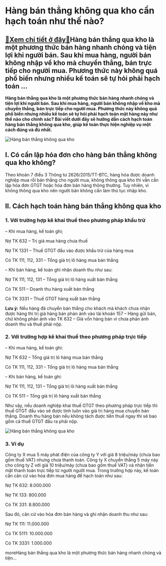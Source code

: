 Hàng bán thẳng không qua kho cần hạch toán như thế nào?
=======================================================

[:gift:Xem chi tiết ở đây:gift:](https://hddtvn.com/hang-ban-thang-khong-qua-kho-can-hach-toan-nhu-the-nao/)Hàng bán thẳng qua kho là một phương thức bán hàng nhanh chóng và tiện lợi khi người bán. Sau khi mua hàng, người bán không nhập về kho mà chuyển thẳng, bán trực tiếp cho người mua. Phương thức này không quá phổ biến nhưng nhiều kế toán sẽ tự hỏi phải hạch toán …
-----------------------------------------------------------------------------------------------------------------------------------------------------------------------------------------------------------------------------------------------------------------------

**Hàng bán thẳng qua kho là một phương thức bán hàng nhanh chóng và tiện lợi khi người bán. Sau khi mua hàng, người bán không nhập về kho mà chuyển thẳng, bán trực tiếp cho người mua. Phương thức này không quá phổ biến nhưng nhiều kế toán sẽ tự hỏi phải hạch toán mặt hàng này như thế nào cho chính xác? Bài viết dưới đây sẽ hướng dẫn cách hạch toán hàng bán thẳng không qua kho, giúp kế toán thực hiện nghiệp vụ một cách đúng và đủ nhất.**


![Hàng bán thẳng không qua kho](https://hddtvn.com/wp-content/uploads/2021/01/shutter.jpg "Hàng bán thẳng không qua kho")


I. Có cần lập hóa đơn cho hàng bán thẳng không qua kho không?
-------------------------------------------------------------


Theo khoản 7 điều 3 Thông tư 2626/2015/TT-BTC, hàng hóa được doanh nghiệp mua rồi bán thẳng cho người mua, không thông qua kho thì vẫn cần lập hóa đơn GTGT hoặc hóa đơn bán hàng thông thường. Tuy nhiên, vì không thông qua kho nên người bán không cần làm thủ tục nhập kho.


II. Cách hạch toán hàng bán thẳng không qua kho
-----------------------------------------------


### 1. Với trường hợp kê khai thuế theo phương pháp khấu trừ


– Khi mua hàng, kế toán ghi;


Nợ TK 632 – Trị giá mua hàng chưa thuế


Nợ TK 1331 – Thuế GTGT đầu vào được khấu trừ của hàng mua


Có TK 111, 112, 331 – Tổng giá trị lô hàng mua bán thẳng


– Khi bán hàng, kế toán ghi nhận doanh thu như sau:


Nợ TK 111, 112, 131 – Tổng giá trị lô hàng xuất bán thẳng


Có TK 511 – Doanh thu hàng xuất bán thẳng


Có TK 3331 – Thuế GTGT hàng xuất bán thẳng


**Lưu ý:** Nếu hàng đã chuyển bán thẳng cho khách mà khách chưa nhận được hàng thì trị giá hàng bán phản ánh vào tài khoản 157 – Hàng gửi bán, chứ không phản ánh vào TK 632 – Giá vốn hàng bán vì chưa phản ánh doanh thu và thuế phải nộp.


### 2. Với trường hợp kê khai thuế theo phương pháp trực tiếp


– Khi mua hàng, kế toán ghi:


Nợ TK 632 – Tổng giá trị lô hàng mua bán thẳng


Có TK 111, 112, 331 – Tổng giá trị lô hàng mua bán thẳng


– Khi bán hàng, kế toán ghi:


Nợ TK 111, 112, 131 – Tổng giá trị lô hàng xuất bán thẳng


Có TK 511 – Tổng giá trị lô hàng xuất bán thẳng


Như vậy, nếu doanh nghiệp khai thuế GTGT theo phương pháp trực tiếp thì thuế GTGT đầu vào sẽ được tính luôn vào giá trị hàng mua chuyển bán thẳng. Doanh thu hàng bán nếu không tách được tiền thuế ngay thì sẽ bao gồm cả thuế GTGT đầu ra phải nộp.


![Hàng bán thẳng không qua kho](https://hddtvn.com/wp-content/uploads/2021/01/buy-sell-chart-forex.jpg "Hàng bán thẳng không qua kho")


### 3. Ví dụ


Công ty X mua 5 máy phát điện của công ty Y với giá 8 triệu/máy (chưa bao gồm thuế VAT) nhưng chưa thanh toán. Công ty X chuyển thẳng 5 máy này cho công ty Z với giá 10 triệu/máy (chưa bao gồm thuế VAT) và nhận tiền mặt thanh toán trực tiếp từ người người mua. Trong trường hợp này, kế toán cần căn cứ vào hóa đơn mua hàng để hạch toán như sau:


Nợ TK 632: 8.000.000


Nợ TK 133: 800.000


Có TK 331: 8.800.000


Sau đó, căn cứ vào hóa đơn bán hàng và ghi nhận doanh thu như sau:


Nợ TK 111: 11.000.000


Có TK 5111: 10.000.000


Có TK 3331: 1.000.000


moreHàng bán thẳng qua kho là một phương thức bán hàng nhanh chóng và tiện…

